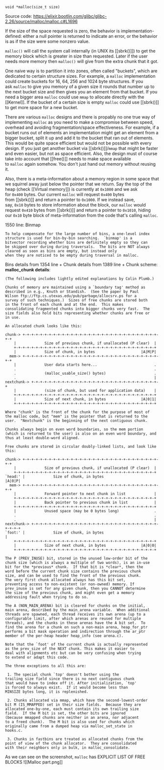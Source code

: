 `void *malloc(size_t size)`

Source code: https://elixir.bootlin.com/glibc/glibc-2.26/source/malloc/malloc.c#L1696

If the size of the space requested is zero, the behavior is implementation-defined: either a null pointer is returned to indicate an error, or the behavior is as if the size were some nonzero value.

`malloc()` will call the system call internally (in UNIX its [[sbrk()]]) to get the memory block which is greater in size than requested. Later if the user needs more memory then `malloc()` will give from the extra chunk that it got.

One naive way is to partition it into zones, often called "buckets", which are dedicated to certain structure sizes. For example, a `malloc` implementation could create buckets for 16, 64, 256 and 1024 byte structures. If you ask `malloc` to give you memory of a given size it rounds that number up to the next bucket size and then gives you an element from that bucket. If you need a bigger area `malloc` could use `mmap` to allocate directly with the [[Kernel]]. If the bucket of a certain size is empty `malloc` could use [[sbrk()]] to get more space for a new bucket.

There are various `malloc` designs and there is propably no one true way of implementing `malloc` as you need to make a compromise between speed, overhead and avoiding fragmentation/space effectiveness. For example, if a bucket runs out of elements an implementation might get an element from a bigger bucket, split it up and add it to the bucket that ran out of elements. This would be quite space efficient but would not be possible with every design. If you just get another bucket via [[sbrk()]]/`mmap` that might be faster and even easier, but not as space efficient. Also, the design must of course take into account that [[free()]] needs to make space available to `malloc` again somehow. You don't just hand out memory without reusing it.

Also, there is a meta-information about a memory region in some space that we squirrel away just below the pointer that we return. Say the top of the heap (check [[Virtual memory]]) is currently at `0x1000` and we ask for `0x400` bytes. Our current `malloc` will request `0x400` bytes from [[sbrk()]] and return a pointer to `0x1000`. If we instead save, say, `0x10` bytes to store information about the block, our `malloc` would request `0x410` bytes from [[sbrk()]] and return a pointer to `0x1010`, hiding our `0x10` byte block of meta-information from the code that's calling `malloc`.

1550 line:
   Binmap

    To help compensate for the large number of bins, a one-level index
    structure is used for bin-by-bin searching.  `binmap' is a
    bitvector recording whether bins are definitely empty so they can
    be skipped over during during traversals.  The bits are NOT always
    cleared as soon as bins are empty, but instead only
    when they are noticed to be empty during traversal in malloc.

 
Bins details from 1354 line
+
Chunk details from 1389 line
+
Chunk scheme:
   **malloc_chunk details**:

    (The following includes lightly edited explanations by Colin Plumb.)

    Chunks of memory are maintained using a `boundary tag' method as
    described in e.g., Knuth or Standish.  (See the paper by Paul
    Wilson ftp://ftp.cs.utexas.edu/pub/garbage/allocsrv.ps for a
    survey of such techniques.)  Sizes of free chunks are stored both
    in the front of each chunk and at the end.  This makes
    consolidating fragmented chunks into bigger chunks very fast.  The
    size fields also hold bits representing whether chunks are free or
    in use.

    An allocated chunk looks like this:

    chunk-> +-+-+-+-+-+-+-+-+-+-+-+-+-+-+-+-+-+-+-+-+-+-+-+-+-+-+-+-+-+-+-+-+
	    |             Size of previous chunk, if unallocated (P clear)  |
	    +-+-+-+-+-+-+-+-+-+-+-+-+-+-+-+-+-+-+-+-+-+-+-+-+-+-+-+-+-+-+-+-+
	    |             Size of chunk, in bytes                     |A|M|P|
      mem-> +-+-+-+-+-+-+-+-+-+-+-+-+-+-+-+-+-+-+-+-+-+-+-+-+-+-+-+-+-+-+-+-+
	    |             User data starts here...                          .
	    .                                                               .
	    .             (malloc_usable_size() bytes)                      .
	    .                                                               |
	nextchunk-> +-+-+-+-+-+-+-+-+-+-+-+-+-+-+-+-+-+-+-+-+-+-+-+-+-+-+-+-+-+
	    |             (size of chunk, but used for application data)    |
	    +-+-+-+-+-+-+-+-+-+-+-+-+-+-+-+-+-+-+-+-+-+-+-+-+-+-+-+-+-+-+-+-+
	    |             Size of next chunk, in bytes                |A|0|1|
	    +-+-+-+-+-+-+-+-+-+-+-+-+-+-+-+-+-+-+-+-+-+-+-+-+-+-+-+-+-+-+-+-+

    Where "chunk" is the front of the chunk for the purpose of most of
    the malloc code, but "mem" is the pointer that is returned to the
    user.  "Nextchunk" is the beginning of the next contiguous chunk.

    Chunks always begin on even word boundaries, so the mem portion
    (which is returned to the user) is also on an even word boundary, and
    thus at least double-word aligned.

    Free chunks are stored in circular doubly-linked lists, and look like this:

    chunk-> +-+-+-+-+-+-+-+-+-+-+-+-+-+-+-+-+-+-+-+-+-+-+-+-+-+-+-+-+-+-+-+-+
	    |             Size of previous chunk, if unallocated (P clear)  |
	    +-+-+-+-+-+-+-+-+-+-+-+-+-+-+-+-+-+-+-+-+-+-+-+-+-+-+-+-+-+-+-+-+
    `head:' |             Size of chunk, in bytes                     |A|0|P|
      mem-> +-+-+-+-+-+-+-+-+-+-+-+-+-+-+-+-+-+-+-+-+-+-+-+-+-+-+-+-+-+-+-+-+
	    |             Forward pointer to next chunk in list             |
	    +-+-+-+-+-+-+-+-+-+-+-+-+-+-+-+-+-+-+-+-+-+-+-+-+-+-+-+-+-+-+-+-+
	    |             Back pointer to previous chunk in list            |
	    +-+-+-+-+-+-+-+-+-+-+-+-+-+-+-+-+-+-+-+-+-+-+-+-+-+-+-+-+-+-+-+-+
	    |             Unused space (may be 0 bytes long)                .
	    .                                                               .
	    .                                                               |
	nextchunk-> +-+-+-+-+-+-+-+-+-+-+-+-+-+-+-+-+-+-+-+-+-+-+-+-+-+-+-+-+-+-+-+-+
    `foot:' |             Size of chunk, in bytes                           |
	    +-+-+-+-+-+-+-+-+-+-+-+-+-+-+-+-+-+-+-+-+-+-+-+-+-+-+-+-+-+-+-+-+
	    |             Size of next chunk, in bytes                |A|0|0|
	    +-+-+-+-+-+-+-+-+-+-+-+-+-+-+-+-+-+-+-+-+-+-+-+-+-+-+-+-+-+-+-+-+

    The P (PREV_INUSE) bit, stored in the unused low-order bit of the
    chunk size (which is always a multiple of two words), is an in-use
    bit for the *previous* chunk.  If that bit is *clear*, then the
    word before the current chunk size contains the previous chunk
    size, and can be used to find the front of the previous chunk.
    The very first chunk allocated always has this bit set,
    preventing access to non-existent (or non-owned) memory. If
    prev_inuse is set for any given chunk, then you CANNOT determine
    the size of the previous chunk, and might even get a memory
    addressing fault when trying to do so.

    The A (NON_MAIN_ARENA) bit is cleared for chunks on the initial,
    main arena, described by the main_arena variable.  When additional
    threads are spawned, each thread receives its own arena (up to a
    configurable limit, after which arenas are reused for multiple
    threads), and the chunks in these arenas have the A bit set.  To
    find the arena for a chunk on such a non-main arena, heap_for_ptr
    performs a bit mask operation and indirection through the ar_ptr
    member of the per-heap header heap_info (see arena.c).

    Note that the `foot' of the current chunk is actually represented
    as the prev_size of the NEXT chunk. This makes it easier to
    deal with alignments etc but can be very confusing when trying
    to extend or adapt this code.

    The three exceptions to all this are:

     1. The special chunk `top' doesn't bother using the
	trailing size field since there is no next contiguous chunk
	that would have to index off it. After initialization, `top'
	is forced to always exist.  If it would become less than
	MINSIZE bytes long, it is replenished.

     2. Chunks allocated via mmap, which have the second-lowest-order
	bit M (IS_MMAPPED) set in their size fields.  Because they are
	allocated one-by-one, each must contain its own trailing size
	field.  If the M bit is set, the other bits are ignored
	(because mmapped chunks are neither in an arena, nor adjacent
	to a freed chunk).  The M bit is also used for chunks which
	originally came from a dumped heap via malloc_set_state in
	hooks.c.

     3. Chunks in fastbins are treated as allocated chunks from the
	point of view of the chunk allocator.  They are consolidated
	with their neighbors only in bulk, in malloc_consolidate.


As we can see on the screenshot, `malloc` has EXPLICIT LIST OF FREE BLOCKS
![[Malloc part.png]]



